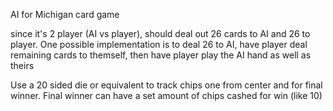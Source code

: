 AI for Michigan card game

since it's 2 player (AI vs player), should deal out 26 cards to AI and 26 to player.  One possible implementation is to deal 26 to AI, have player deal remaining cards to themself, then have player play the AI hand as well as theirs

Use a 20 sided die or equivalent to track chips one from center and for final winner. Final winner can have a set amount of chips cashed for win (like 10)
